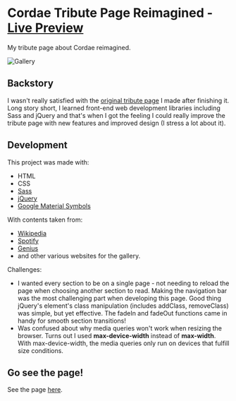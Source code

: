 # Cordae Tribute Page Reimagined - <span>[Live Preview](https://cordae-tribute-page-reimagined.vercel.app/)</span>
My tribute page about Cordae reimagined.

![Gallery](https://user-images.githubusercontent.com/86703782/193221058-f10587ab-dfd4-4f36-a3cb-5d3d5e3c39ba.png)

## Backstory
I wasn't really satisfied with the [original tribute page](https://github.com/Pilvorm/Cordae-Tribute-Page) I made after finishing it. Long story short, I learned front-end web development libraries including Sass and jQuery and that's when I got the feeling I could really improve the tribute page with new features and improved design (I stress a lot about it).

## Development
This project was made with:
- HTML
- CSS
- [Sass](https://sass-lang.com/)
- [jQuery](https://jquery.com/)
- [Google Material Symbols](https://fonts.google.com/icons)


With contents taken from:
- [Wikipedia](https://en.wikipedia.org/wiki/Cordae)
- [Spotify](https://open.spotify.com/artist/0huGjMyP507tBCARyzSkrv)
- [Genius](https://genius.com/artists/Cordae)
- and other various websites for the gallery.

Challenges:
- I wanted every section to be on a single page - not needing to reload the page when choosing another section to read. Making the navigation bar was the most challenging part when developing this page. Good thing jQuery's element's class manipulation (includes addClass, removeClass) was simple, but yet effective. The fadeIn and fadeOut functions came in handy for smooth section transitions!
- Was confused about why media queries won't work when resizing the browser. Turns out I used **max-device-width** instead of **max-width**. With max-device-width, the media queries only run on devices that fulfill size conditions.

## Go see the page!
See the page [here](https://cordae-tribute-page-reimagined.vercel.app/).
